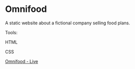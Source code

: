# Omnifood

A static website about a fictional company selling food plans. 

Tools: 

HTML

CSS

[Omnifood - Live](https://wojtalewicz-omnifood.herokuapp.com/index.html)
